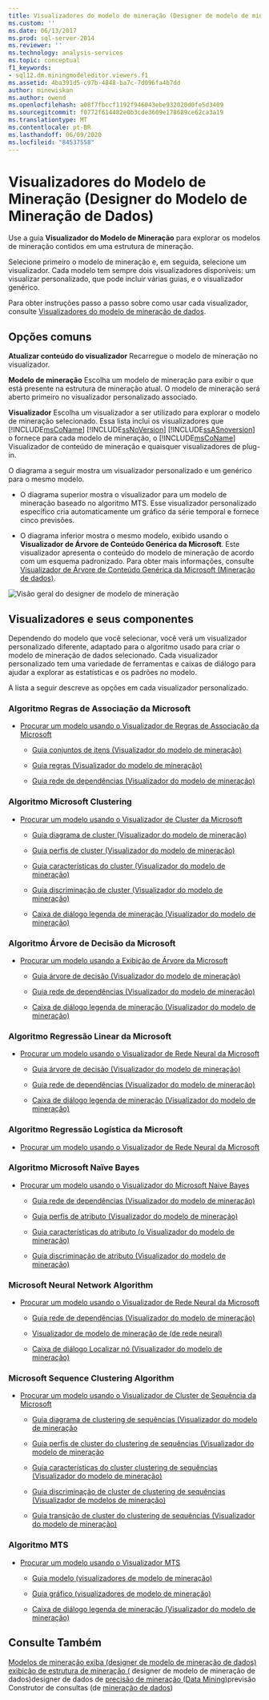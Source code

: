 ```yaml
---
title: Visualizadores do modelo de mineração (Designer de modelo de mineração de dados) | Microsoft Docs
ms.custom: ''
ms.date: 06/13/2017
ms.prod: sql-server-2014
ms.reviewer: ''
ms.technology: analysis-services
ms.topic: conceptual
f1_keywords:
- sql12.dm.miningmodeleditor.viewers.f1
ms.assetid: 4ba391d5-c97b-4848-ba7c-7d096fa4b7dd
author: minewiskan
ms.author: owend
ms.openlocfilehash: a08f7fbccf1192f946043ebe932020d0fe5d3409
ms.sourcegitcommit: f0772f614482e0b3cde3609e178689ce62ca3a19
ms.translationtype: MT
ms.contentlocale: pt-BR
ms.lasthandoff: 06/09/2020
ms.locfileid: "84537558"
---
```

# <a name="mining-model-viewers-data-mining-model-designer"></a>Visualizadores do Modelo de Mineração (Designer do Modelo de Mineração de Dados)
  Use a guia **Visualizador do Modelo de Mineração** para explorar os modelos de mineração contidos em uma estrutura de mineração.

 Selecione primeiro o modelo de mineração e, em seguida, selecione um visualizador. Cada modelo tem sempre dois visualizadores disponíveis: um visualizar personalizado, que pode incluir várias guias, e o visualizador genérico.

 Para obter instruções passo a passo sobre como usar cada visualizador, consulte [Visualizadores do modelo de mineração de dados](data-mining/data-mining-model-viewers.md).

## <a name="common-options"></a>Opções comuns
 **Atualizar conteúdo do visualizador** Recarregue o modelo de mineração no visualizador.

 **Modelo de mineração** Escolha um modelo de mineração para exibir o que está presente na estrutura de mineração atual. O modelo de mineração será aberto primeiro no visualizador personalizado associado.

 **Visualizador** Escolha um visualizador a ser utilizado para explorar o modelo de mineração selecionado. Essa lista inclui os visualizadores que [!INCLUDE[msCoName](../includes/msconame-md.md)] [!INCLUDE[ssNoVersion](../includes/ssnoversion-md.md)] [!INCLUDE[ssASnoversion](../includes/ssasnoversion-md.md)] o fornece para cada modelo de mineração, o [!INCLUDE[msCoName](../includes/msconame-md.md)] Visualizador de conteúdo de mineração e quaisquer visualizadores de plug-in.

 O diagrama a seguir mostra um visualizador personalizado e um genérico para o mesmo modelo.

-   O diagrama superior mostra o visualizador para um modelo de mineração baseado no algoritmo MTS. Esse visualizador personalizado específico cria automaticamente um gráfico da série temporal e fornece cinco previsões.

-   O diagrama inferior mostra o mesmo modelo, exibido usando o **Visualizador de Árvore de Conteúdo Genérica da Microsoft**. Este visualizador apresenta o conteúdo do modelo de mineração de acordo com um esquema padronizado. Para obter mais informações, consulte [Visualizador de Árvore de Conteúdo Genérica da Microsoft &#40;Mineração de dados&#41;](microsoft-generic-content-tree-viewer-data-mining.md).

 ![Visão geral do designer de modelo de mineração](media/generic-mining-model-tab1.gif "Visão geral do designer de modelo de mineração")

## <a name="viewers-and-their-components"></a>Visualizadores e seus componentes
 Dependendo do modelo que você selecionar, você verá um visualizador personalizado diferente, adaptado para o algoritmo usado para criar o modelo de mineração de dados selecionado. Cada visualizador personalizado tem uma variedade de ferramentas e caixas de diálogo para ajudar a explorar as estatísticas e os padrões no modelo.

 A lista a seguir descreve as opções em cada visualizador personalizado.

### <a name="microsoft-association-rules-algorithm"></a>Algoritmo Regras de Associação da Microsoft

-   [Procurar um modelo usando o Visualizador de Regras de Associação da Microsoft](data-mining/browse-a-model-using-the-microsoft-association-rules-viewer.md)

    -   [Guia conjuntos de itens &#40;Visualizador do modelo de mineração&#41;](itemsets-tab-mining-model-viewer.md)

    -   [Guia regras &#40;Visualizador do modelo de mineração&#41;](rules-tab-mining-model-viewer.md)

    -   [Guia rede de dependências &#40;Visualizador do modelo de mineração&#41;](dependency-network-tab-mining-model-viewer.md)

### <a name="microsoft-clustering-algorithm"></a>Algoritmo Microsoft Clustering

-   [Procurar um modelo usando o Visualizador de Cluster da Microsoft](data-mining/browse-a-model-using-the-microsoft-cluster-viewer.md)

    -   [Guia diagrama de cluster &#40;Visualizador do modelo de mineração&#41;](cluster-diagram-tab-mining-model-viewer.md)

    -   [Guia perfis de cluster &#40;Visualizador do modelo de mineração&#41;](cluster-profiles-tab-mining-model-viewer.md)

    -   [Guia características do cluster &#40;Visualizador do modelo de mineração&#41;](cluster-characteristics-tab-mining-model-viewer.md)

    -   [Guia discriminação de cluster &#40;Visualizador do modelo de mineração&#41;](cluster-discrimination-tab-mining-model-viewer.md)

    -   [Caixa de diálogo legenda de mineração &#40;Visualizador do modelo de mineração&#41;](mining-legend-dialog-box-mining-model-viewer.md)

### <a name="microsoft-decision-tree-algorithm"></a>Algoritmo Árvore de Decisão da Microsoft

-   [Procurar um modelo usando a Exibição de Árvore da Microsoft](data-mining/browse-a-model-using-the-microsoft-tree-viewer.md)

    -   [Guia árvore de decisão &#40;Visualizador do modelo de mineração&#41;](decision-tree-tab-mining-model-viewer.md)

    -   [Guia rede de dependências &#40;Visualizador do modelo de mineração&#41;](dependency-network-tab-mining-model-viewer.md)

    -   [Caixa de diálogo legenda de mineração &#40;Visualizador do modelo de mineração&#41;](mining-legend-dialog-box-mining-model-viewer.md)

### <a name="microsoft-linear-regression-algorithm"></a>Algoritmo Regressão Linear da Microsoft

-   [Procurar um modelo usando o Visualizador de Rede Neural da Microsoft](data-mining/browse-a-model-using-the-microsoft-neural-network-viewer.md)

    -   [Guia árvore de decisão &#40;Visualizador do modelo de mineração&#41;](decision-tree-tab-mining-model-viewer.md)

    -   [Guia rede de dependências &#40;Visualizador do modelo de mineração&#41;](dependency-network-tab-mining-model-viewer.md)

    -   [Caixa de diálogo legenda de mineração &#40;Visualizador do modelo de mineração&#41;](mining-legend-dialog-box-mining-model-viewer.md)

### <a name="microsoft-logistic-regression-algorithm"></a>Algoritmo Regressão Logística da Microsoft

-   [Procurar um modelo usando o Visualizador de Rede Neural da Microsoft](data-mining/browse-a-model-using-the-microsoft-neural-network-viewer.md)

### <a name="microsoft-nave-bayes-algorithm"></a>Algoritmo Microsoft Naïve Bayes

-   [Procurar um modelo usando o Visualizador do Microsoft Naive Bayes](data-mining/browse-a-model-using-the-microsoft-naive-bayes-viewer.md)

    -   [Guia rede de dependências &#40;Visualizador do modelo de mineração&#41;](dependency-network-tab-mining-model-viewer.md)

    -   [Guia perfis de atributo &#40;Visualizador do modelo de mineração&#41;](attribute-profiles-tab-mining-model-viewer.md)

    -   [Guia características do atributo &#40;o Visualizador do modelo de mineração&#41;](attribute-characteristics-tab-mining-model-viewer.md)

    -   [Guia discriminação de atributo &#40;Visualizador do modelo de mineração&#41;](attribute-discrimination-tab-mining-model-viewer.md)

### <a name="microsoft-neural-network-algorithm"></a>Microsoft Neural Network Algorithm

-   [Procurar um modelo usando o Visualizador de Rede Neural da Microsoft](data-mining/browse-a-model-using-the-microsoft-neural-network-viewer.md)

    -   [Guia rede de dependências &#40;Visualizador do modelo de mineração&#41;](dependency-network-tab-mining-model-viewer.md)

    -   [Visualizador de modelo de mineração de &#40;de rede neural&#41;](neural-network-mining-model-viewer.md)

    -   [Caixa de diálogo Localizar nó &#40;Visualizador do modelo de mineração&#41;](find-node-dialog-box-mining-model-viewer.md)

### <a name="microsoft-sequence-clustering-algorithm"></a>Microsoft Sequence Clustering Algorithm

-   [Procurar um modelo usando o Visualizador de Cluster de Sequência da Microsoft](data-mining/browse-a-model-using-the-microsoft-sequence-cluster-viewer.md)

    -   [Guia diagrama de clustering de sequências &#40;Visualizador do modelo de mineração](sequence-clustering-cluster-diagram-tab-mining-model-viewer.md)

    -   [Guia perfis de cluster do clustering de sequências &#40;Visualizador do modelo de mineração](sequence-clustering-cluster-profiles-tab-mining-model-viewer.md)

    -   [Guia características do cluster clustering de sequências &#40;Visualizador do modelo de mineração&#41;](sequence-clustering-cluster-characteristics-tab-mining-model-viewer.md)

    -   [Guia discriminação de cluster de clustering de sequências &#40;Visualizador de modelos de mineração&#41;](sequence-clustering-cluster-discrimination-tab-mining-model-viewer.md)

    -   [Guia transição de cluster do clustering de sequências &#40;Visualizador do modelo de mineração&#41;](sequence-clustering-cluster-transition-tab-mining-model-viewer.md)

### <a name="microsoft-time-series-algorithm"></a>Algoritmo MTS

-   [Procurar um modelo usando o Visualizador MTS](data-mining/browse-a-model-using-the-microsoft-time-series-viewer.md)

    -   [Guia modelo &#40;visualizadores de modelo de mineração&#41;](model-tab-mining-model-viewers.md)

    -   [Guia gráfico &#40;visualizadores de modelo de mineração&#41;](chart-tab-mining-model-viewers.md)

    -   [Caixa de diálogo legenda de mineração &#40;Visualizador do modelo de mineração&#41;](mining-legend-dialog-box-mining-model-viewer.md)

## <a name="see-also"></a>Consulte Também
 [Modelos de mineração exiba &#40;designer de modelo de mineração de dados&#41;](mining-models-view-data-mining-model-designer.md) [exibição de estrutura de mineração &#40;](mining-structure-view-data-mining-model-designer.md) designer de modelo de mineração de dados&#41;designer de dados de [precisão de mineração &#40;Data Mining](mining-accuracy-chart-designer-data-mining.md)&#41;previsão Construtor de consultas &#40;de [mineração de dados](prediction-query-builder-data-mining.md)&#41;


